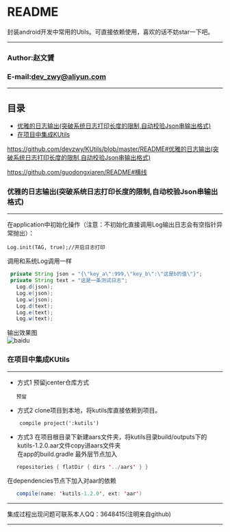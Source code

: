 README
===========================
封装android开发中常用的Utils。可直接依赖使用，喜欢的话不妨star一下吧。
****
### Author:赵文贇
### E-mail:dev_zwy@aliyun.com
****
## 目录
* [优雅的日志输出(突破系统日志打印长度的限制,自动校验Json串输出格式)](README#优雅的日志输出(突破系统日志打印长度的限制,自动校验Json串输出格式))
* [在项目中集成KUtils](##在项目中集成KUtils)





https://github.com/devzwy/KUtils/blob/master/README#优雅的日志输出(突破系统日志打印长度的限制,自动校验Json串输出格式)


https://github.com/guodongxiaren/README#横线













### 优雅的日志输出(突破系统日志打印长度的限制,自动校验Json串输出格式)
-----------
 在application中初始化操作（注意：不初始化直接调用Log输出日志会有空指针异常抛出）：
 ```
 Log.init(TAG, true);//开启日志打印
 ```
 调用和系统Log调用一样
 ```Java
  private String json = "{\"key_a\":999,\"key_b\":\"这是b的值\"}";
  private String text = "这是一条测试日志";
    Log.d(json);
    Log.e(json);
    Log.w(json);  
    Log.d(text);
    Log.e(text);
    Log.w(text);
 ```
 输出效果图  
 ![baidu](https://github.com/devzwy/KUtils/raw/master/images/loginfo.png)  
### 在项目中集成KUtils
-----------
 - 方式1   预留jcenter仓库方式  
 ```
    预留
 ```
 - 方式2   clone项目到本地，将kutils库直接依赖到项目。
 ```
     compile project(':kutils')
 ```
 - 方式3    在项目根目录下新建aars文件夹，将kutils目录build/outputs下的kutils-1.2.0.aar文件copy进aars文件夹  
 在app的build.gradle 最外层节点加入
 ```Java
    repositories { flatDir { dirs '../aars' } }
 ```
 在dependencies节点下加入对aar的依赖
 ```Java
    compile(name: 'kutils-1.2.0', ext: 'aar')
 ```
 ****
 集成过程出现问题可联系本人QQ：3648415(注明来自github)
 ****
 